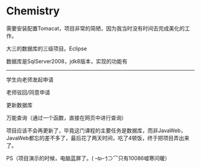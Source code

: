 # Chemistry

需要安装配置Tomacat，项目非常的简陋，因为我当时没有时间去完成美化的工作。

大三的数据库的三级项目。Eclipse

数据库是SqlServer2008，jdk8版本，实现的功能有

***
学生向老师发起申请

老师驳回/同意申请

更新数据库

万能查询（通过一个函数，直接在网页中进行查询）

项目应该不会再更新了，毕竟这门课程的主要任务是数据库，而非JavaWeb，JavaWeb都忘的差不多了，最后花了两天时间，吃了4顿饭，终于把项目弄出来了。

PS（项目演示的时候，电脑蓝屏了。(  ｰ̀ωｰ́ )⊃⌒只有10086嘘寒问暖）

